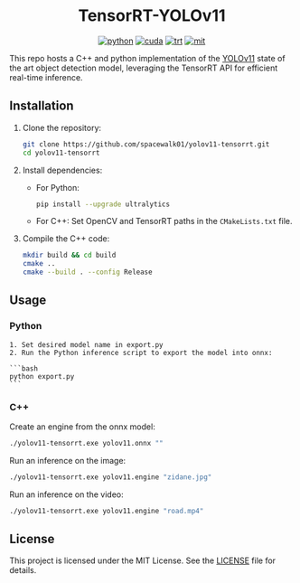 <div align="center">

TensorRT-YOLOv11
===========================

[![python](https://img.shields.io/badge/python-3.10.12-green)](https://www.python.org/downloads/release/python-31012/)
[![cuda](https://img.shields.io/badge/cuda-11.6-green)](https://developer.nvidia.com/cuda-downloads)
[![trt](https://img.shields.io/badge/TRT-8.6-green)](https://developer.nvidia.com/tensorrt)
[![mit](https://img.shields.io/badge/license-MIT-blue)](https://github.com/spacewalk01/TensorRT-YOLOv9/tree/main?tab=MIT-1-ov-file#readme)

<div align="left">
 
This repo hosts a C++ and python implementation of the [YOLOv11](https://github.com/ultralytics/ultralytics) state of the art object detection model, leveraging the TensorRT API for efficient real-time inference.
<p align="center" margin: 0 auto;>
</p>

## Installation

1. Clone the repository:
   ```bash
   git clone https://github.com/spacewalk01/yolov11-tensorrt.git
   cd yolov11-tensorrt
   ```

2. Install dependencies:
   - For Python:
     ```bash
     pip install --upgrade ultralytics
     ```
   - For C++: Set OpenCV and TensorRT paths in the `CMakeLists.txt` file.

3. Compile the C++ code:
   ```bash
   mkdir build && cd build
   cmake ..
   cmake --build . --config Release
   ```

## Usage

### Python

    1. Set desired model name in export.py 
    2. Run the Python inference script to export the model into onnx:

    ```bash
    python export.py
    ```

### C++

Create an engine from the onnx model:
```bash
./yolov11-tensorrt.exe yolov11.onnx ""
```

Run an inference on the image:
```bash
./yolov11-tensorrt.exe yolov11.engine "zidane.jpg"
```

Run an inference on the video:
```bash
./yolov11-tensorrt.exe yolov11.engine "road.mp4"
```

## License

This project is licensed under the MIT License. See the [LICENSE](LICENSE) file for details.
